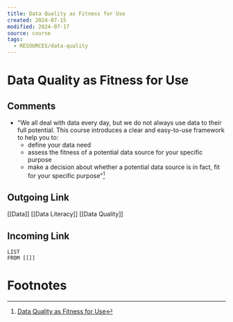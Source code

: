 ```yaml
---
title: Data Quality as Fitness for Use
created: 2024-07-15
modified: 2024-07-17
source: course
tags:
  - RESOURCES/data-quality
---
```

#  Data Quality as Fitness for Use
## Comments
- "We all deal with data every day, but we do not always use data to their full potential. This course introduces a clear and easy-to-use framework to help you to:
	- define your data need
	- assess the fitness of a potential data source for your specific purpose
	- make a decision about whether a potential data source is in fact, fit for your specific purpose"[^1]
## Outgoing Link
[[Data]]
[[Data Literacy]]
[[Data Quality]]
## Incoming Link
```dataview
LIST
FROM [[]]
```
# Footnotes

[^1]: [Data Quality as Fitness for Use](https://www150.statcan.gc.ca/n1/pub/89-20-0006/892000062023001-eng.htm)

